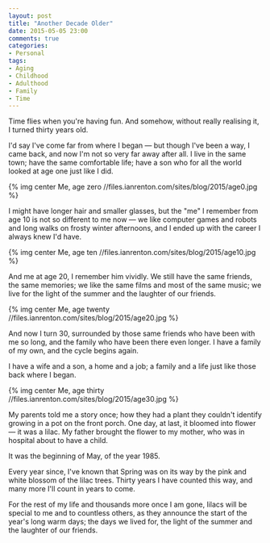```yaml
---
layout: post
title: "Another Decade Older"
date: 2015-05-05 23:00
comments: true
categories: 
- Personal
tags:
- Aging
- Childhood
- Adulthood
- Family
- Time
---
```


Time flies when you're having fun. And somehow, without really realising it, I turned thirty years old.

I'd say I've come far from where I began &mdash; but though I've been a way, I came back, and now I'm not so very far away after all. I live in the same town; have the same comfortable life; have a son who for all the world looked at age one just like I did.

{% img center Me, age zero //files.ianrenton.com/sites/blog/2015/age0.jpg %}

I might have longer hair and smaller glasses, but the "me" I remember from age 10 is not so different to me now &mdash; we like computer games and robots and long walks on frosty winter afternoons, and I ended up with the career I always knew I'd have.

{% img center Me, age ten //files.ianrenton.com/sites/blog/2015/age10.jpg %}

And me at age 20, I remember him vividly. We still have the same friends, the same memories; we like the same films and most of the same music; we live for the light of the summer and the laughter of our friends.

{% img center Me, age twenty //files.ianrenton.com/sites/blog/2015/age20.jpg %}

And now I turn 30, surrounded by those same friends who have been with me so long, and the family who have been there even longer. I have a family of my own, and the cycle begins again.

I have a wife and a son, a home and a job; a family and a life just like those back where I began.

{% img center Me, age thirty //files.ianrenton.com/sites/blog/2015/age30.jpg %}

My parents told me a story once; how they had a plant they couldn't identify growing in a pot on the front porch. One day, at last, it bloomed into flower &mdash; it was a lilac. My father brought the flower to my mother, who was in hospital about to have a child.

It was the beginning of May, of the year 1985.

Every year since, I've known that Spring was on its way by the pink and white blossom of the lilac trees. Thirty years I have counted this way, and many more I'll count in years to come.

For the rest of my life and thousands more once I am gone, lilacs will be special to me and to countless others, as they announce the start of the year's long warm days; the days we lived for, the light of the summer and the laughter of our friends.
